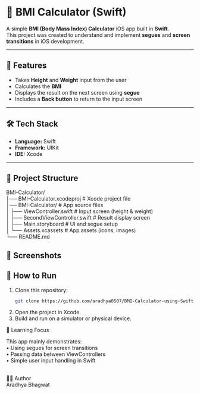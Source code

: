 # 📱 BMI Calculator (Swift)

A simple **BMI (Body Mass Index) Calculator** iOS app built in **Swift**.  
This project was created to understand and implement **segues** and **screen transitions** in iOS development.

---

## 🚀 Features
- Takes **Height** and **Weight** input from the user  
- Calculates the **BMI**  
- Displays the result on the next screen using **segue**  
- Includes a **Back button** to return to the input screen  

---

## 🛠️ Tech Stack
- **Language:** Swift  
- **Framework:** UIKit  
- **IDE:** Xcode  

---

## 📂 Project Structure

BMI-Calculator/<br>
│── BMI-Calculator.xcodeproj   # Xcode project file<br>
│── BMI-Calculator/            # App source files<br>
│   ├── ViewController.swift   # Input screen (height & weight)<br>
│   ├── SecondViewController.swift # Result display screen<br>
│   ├── Main.storyboard        # UI and segue setup<br>
│   └── Assets.xcassets        # App assets (icons, images)<br>
└── README.md<br>

## 📸 Screenshots 

## 📲 How to Run
1. Clone this repository:
   ```bash
   git clone https://github.com/aradhya0507/BMI-Calculator-using-Swift-.git

2.	Open the project in Xcode.
3.	Build and run on a simulator or physical device.


📖 Learning Focus


This app mainly demonstrates:<br>
	•	Using segues for screen transitions<br>
	•	Passing data between ViewControllers<br>
	•	Simple user input handling in Swift<br>
 
<br>
👨‍💻 Author<br>
Aradhya Bhagwat
